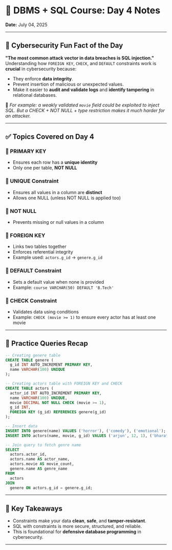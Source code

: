 
# 📘 DBMS + SQL Course: Day 4 Notes

**Date:** July 04, 2025

---

## 🔐 Cybersecurity Fun Fact of the Day

**"The most common attack vector in data breaches is SQL injection."**  
Understanding how `FOREIGN KEY`, `CHECK`, and `DEFAULT` constraints work is **crucial** in cybersecurity because:
- They enforce **data integrity**.
- Prevent insertion of malicious or unexpected values.
- Make it easier to **audit and validate logs** and **identify tampering** in relational databases.

🎯 *For example: a weakly validated `movie` field could be exploited to inject SQL. But a CHECK + NOT NULL + type restriction makes it much harder for an attacker.*

---

## ✅ Topics Covered on Day 4

### 🔸 PRIMARY KEY
- Ensures each row has a **unique identity**
- Only one per table, **NOT NULL**

### 🔸 UNIQUE Constraint
- Ensures all values in a column are **distinct**
- Allows one NULL (unless NOT NULL is applied too)

### 🔸 NOT NULL
- Prevents missing or null values in a column

### 🔸 FOREIGN KEY
- Links two tables together
- Enforces referential integrity
- Example used: `actors.g_id` → `genere.g_id`

### 🔸 DEFAULT Constraint
- Sets a default value when none is provided
- Example: `course VARCHAR(50) DEFAULT 'B.Tech'`

### 🔸 CHECK Constraint
- Validates data using conditions
- Example: `CHECK (movie >= 1)` to ensure every actor has at least one movie

---

## 🧪 Practice Queries Recap

```sql
-- Creating genere table
CREATE TABLE genere (
  g_id INT AUTO_INCREMENT PRIMARY KEY,
  name VARCHAR(100) UNIQUE
);

-- Creating actors table with FOREIGN KEY and CHECK
CREATE TABLE actors (
  actor_id INT AUTO_INCREMENT PRIMARY KEY,
  name VARCHAR(100) UNIQUE,
  movie DECIMAL NOT NULL CHECK (movie >= 1),
  g_id INT,
  FOREIGN KEY (g_id) REFERENCES genere(g_id)
);

-- Insert data
INSERT INTO genere(name) VALUES ('horror'), ('comedy'), ('emotional');
INSERT INTO actors(name, movie, g_id) VALUES ('arjun', 12, 1), ('bharat', 10, 2);

-- Join query to fetch genre name
SELECT
  actors.actor_id,
  actors.name AS actor_name,
  actors.movie AS movie_count,
  genere.name AS genre_name
FROM 
  actors
JOIN 
  genere ON actors.g_id = genere.g_id;
```

---

## 🧠 Key Takeaways

- Constraints make your data **clean**, **safe**, and **tamper-resistant**.
- SQL with constraints is more secure, structured, and reliable.
- This is foundational for **defensive database programming** in cybersecurity.

---


